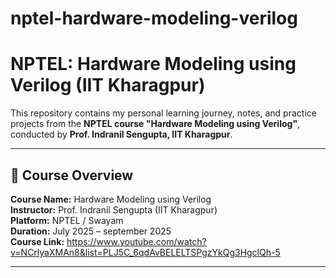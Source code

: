 # nptel-hardware-modeling-verilog
# NPTEL: Hardware Modeling using Verilog (IIT Kharagpur)

This repository contains my personal learning journey, notes, and practice projects from the **NPTEL course "Hardware Modeling using Verilog"**, conducted by **Prof. Indranil Sengupta, IIT Kharagpur**.

---

## 🧠 Course Overview

**Course Name:** Hardware Modeling using Verilog  
**Instructor:** Prof. Indranil Sengupta (IIT Kharagpur)  
**Platform:** NPTEL / Swayam  
**Duration:** July 2025 – september 2025  
**Course Link:** https://www.youtube.com/watch?v=NCrlyaXMAn8&list=PLJ5C_6qdAvBELELTSPgzYkQg3HgclQh-5

---

